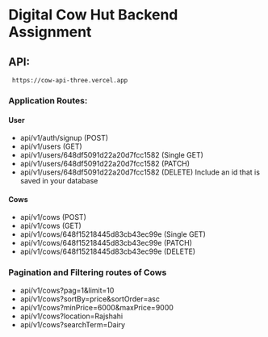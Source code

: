 # Digital Cow Hut Backend Assignment

## API:

```http
 https://cow-api-three.vercel.app
```

### Application Routes:

#### User

- api/v1/auth/signup (POST)
- api/v1/users (GET)
- api/v1/users/648df5091d22a20d7fcc1582 (Single GET)
- api/v1/users/648df5091d22a20d7fcc1582 (PATCH)
- api/v1/users/648df5091d22a20d7fcc1582 (DELETE) Include an id that is saved in your database

#### Cows

- api/v1/cows (POST)
- api/v1/cows (GET)
- api/v1/cows/648f15218445d83cb43ec99e (Single GET)
- api/v1/cows/648f15218445d83cb43ec99e (PATCH)
- api/v1/cows/648f15218445d83cb43ec99e (DELETE)

### Pagination and Filtering routes of Cows

- api/v1/cows?pag=1&limit=10
- api/v1/cows?sortBy=price&sortOrder=asc
- api/v1/cows?minPrice=6000&maxPrice=9000
- api/v1/cows?location=Rajshahi
- api/v1/cows?searchTerm=Dairy
